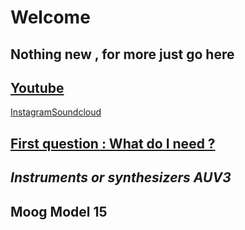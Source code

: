# Welcome
## Nothing new , for more just go here
## [Youtube](https://www.youtube.com/channel/UCR99hpq-MqEr7_w247T6UMA?app=desktop)
[Instagram](https://www.instagram.com/shoutn95)[Soundcloud](https://soundcloud.com/shoutn95)
## <span style="text-decoration:underline">First question  : What do I need ?</span>
## *Instruments or synthesizers AUV3*
## Moog Model 15

